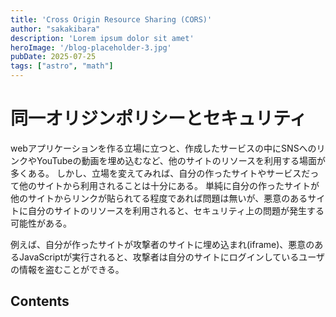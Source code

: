 ```yaml
---
title: 'Cross Origin Resource Sharing (CORS)'
author: "sakakibara"
description: 'Lorem ipsum dolor sit amet'
heroImage: '/blog-placeholder-3.jpg'
pubDate: 2025-07-25
tags: ["astro", "math"]
---
```


# 同一オリジンポリシーとセキュリティ
webアプリケーションを作る立場に立つと、作成したサービスの中にSNSへのリンクやYouTubeの動画を埋め込むなど、他のサイトのリソースを利用する場面が多くある。
しかし、立場を変えてみれば、自分の作ったサイトやサービスだって他のサイトから利用されることは十分にある。
単純に自分の作ったサイトが他のサイトからリンクが貼られてる程度であれば問題は無いが、悪意のあるサイトに自分のサイトのリソースを利用されると、セキュリティ上の問題が発生する可能性がある。

例えば、自分が作ったサイトが攻撃者のサイトに埋め込まれ(iframe)、悪意のあるJavaScriptが実行されると、攻撃者は自分のサイトにログインしているユーザの情報を盗むことができる。


## Contents
## 
